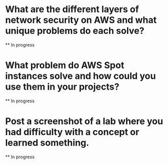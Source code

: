 # What are the different layers of network security on AWS and what unique problems do each solve?
 ** In progress

# What problem do AWS Spot instances solve and how could you use them in your projects?

** In progress

# Post a screenshot of a lab where you had difficulty with a concept or learned something.

** In progress
